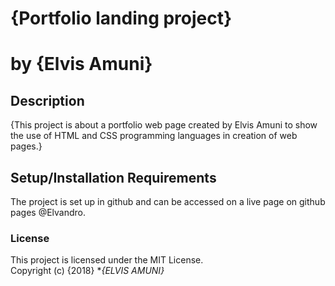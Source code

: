# {Portfolio landing project}
# by {Elvis Amuni}
## Description
{This project is about a portfolio web page created by Elvis Amuni to show the use of HTML and CSS programming languages in creation of web pages.}
## Setup/Installation Requirements
The project is set up in github and can be accessed on a live page on github pages @Elvandro.
### License
This project is licensed under the MIT License.   
Copyright (c) {2018} **{ELVIS AMUNI}*
